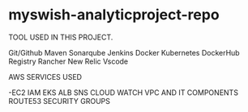 # myswish-analyticproject-repo

TOOL USED IN THIS PROJECT.

Git/Github
Maven
Sonarqube 
Jenkins 
Docker 
Kubernetes 
DockerHub Registry 
Rancher 
New Relic
Vscode 

AWS SERVICES USED

-EC2
  IAM
  EKS
  ALB
  SNS
  CLOUD WATCH
  VPC AND IT COMPONENTS
  ROUTE53
  SECURITY GROUPS
  


  
